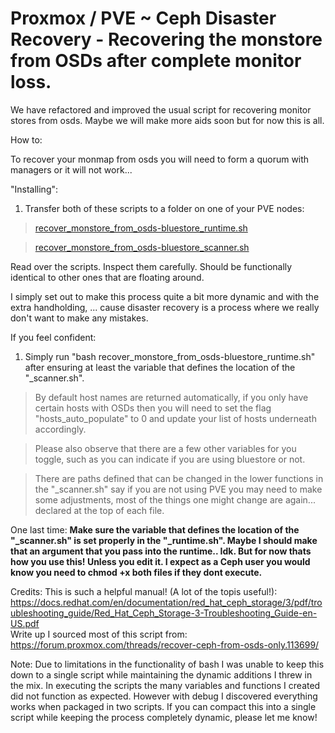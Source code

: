 # Proxmox / PVE ~ Ceph Disaster Recovery - Recovering the monstore from OSDs after complete monitor loss.

We have refactored and improved the usual script for recovering monitor stores from osds. Maybe we will make more aids soon but for now this is all. 

How to:

To recover your monmap from osds you will need to form a quorum with managers or it will not work...


"Installing":
1. Transfer both of these scripts to a folder on one of your PVE nodes: 

> [recover_monstore_from_osds-bluestore_runtime.sh](https://github.com/sofmeright/PVE_Ceph-Disaster_Recovery/blob/main/recover_monstore_from_osds-bluestore_runtime.sh)

> [recover_monstore_from_osds-bluestore_scanner.sh](https://github.com/sofmeright/PVE_Ceph-Disaster_Recovery/blob/main/recover_monstore_from_osds-bluestore_scanner.sh)

Read over the scripts. 
Inspect them carefully. 
Should be functionally identical to other ones that are floating around. 

I simply set out to make this process quite a bit more dynamic and with the extra handholding, 
... cause disaster recovery is a process where we really don't want to make any mistakes. 

If you feel confident:

1. Simply run "bash recover_monstore_from_osds-bluestore_runtime.sh" after ensuring at least the variable that defines the location of the "_scanner.sh".

> By default host names are returned automatically, if you only have certain hosts with OSDs then you will need to set the flag "hosts_auto_populate" to 0 and update your list of hosts underneath accordingly.

> Please also observe that there are a few other variables for you toggle, such as you can indicate if you are using bluestore or not. 

> There are paths defined that can be changed in the lower functions in the "_scanner.sh" say if you are not using PVE you may need to make some adjustments, most of the things one might change are again... declared at the top of each file.

One last time: **Make sure the variable that defines the location of the "_scanner.sh" is set properly in the "_runtime.sh". Maybe I should make that an argument that you pass into the runtime.. Idk. But for now thats how you use this! Unless you edit it. 
I expect as a Ceph user you would know you need to chmod +x both files if they dont execute.** 

Credits:
This is such a helpful manual! (A lot of the topis useful!): https://docs.redhat.com/en/documentation/red_hat_ceph_storage/3/pdf/troubleshooting_guide/Red_Hat_Ceph_Storage-3-Troubleshooting_Guide-en-US.pdf  
Write up I sourced most of this script from: https://forum.proxmox.com/threads/recover-ceph-from-osds-only.113699/   

Note:
Due to limitations in the functionality of bash I was unable to keep this down to a single script while maintaining the dynamic additions I threw in the mix.
In executing the scripts the many variables and functions I created did not function as expected. However with debug I discovered everything works when packaged in two scripts. 
If you can compact this into a single script while keeping the process completely dynamic, please let me know!
